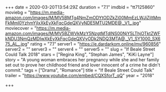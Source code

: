 +++
date = 2020-03-20T13:54:29Z
duration = "7.1"
imdbid = "tt7125860"
moviebg = "https://m.media-amazon.com/images/M/MV5BMTg4NmZmODYtODZkZi00MmEzLWJiZjItMmFkMmI0YzhmYjIxXkEyXkFqcGdeQXVyNDE5MTU2MDE@._V1_.jpg"
moviecover = "https://m.media-amazon.com/images/M/MV5BZWVkMzY5NzgtMTdlNS00NjY5LThjOTktZWFkNDU3NmQzMDIwXkEyXkFqcGdeQXVyODk2NDQ3MTA@._V1_SY1000_SX675_AL_.jpg"
rating = "7.1"
server1 = "https://e.dardarkom.online/mv/960856"
server2 = ""
server3 = ""
server4 = ""
server5 = ""
slug = "If Beale Street Could Talk 2018"
stars = ["Regina King", "Stephan James", "KiKi Layne"]
story = "A young woman embraces her pregnancy while she and her family set out to prove her childhood friend and lover innocent of a crime he didn't commit."
tags = ["Drama", "Romance"]
title = "If Beale Street Could Talk"
trailer = "https://www.youtube.com/embed/CQXSforT_qQ"
year = "2018"

+++
